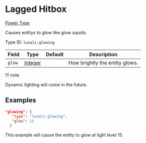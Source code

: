 # Lagged Hitbox

[Power Type](https://lunali-wiki.readthedocs.io/en/latest/types/power_types/)

Causes entitys to glow like glow squids.

Type ID: `lunali:glowing`

| Field  | Type                                                                          | Default | Description                    |
| ------ | ----------------------------------------------------------------------------- | ------- | ------------------------------ |
| `glow` | [Integer](https://origins.readthedocs.io/en/latest/types/data_types/integer/) |         | How brightly the entity glows. |

!!! note

Dynamic lighting will come in the future.

## Examples

```JSON
"glowing": {
   "type": "lunali:glowing",
   "glow": 15
  }
```

This example will cause the entity to glow at light level 15.
